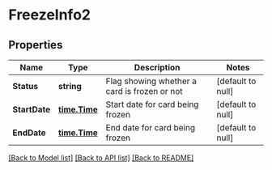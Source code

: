 # FreezeInfo2

## Properties
Name | Type | Description | Notes
------------ | ------------- | ------------- | -------------
**Status** | **string** | Flag showing whether a card is frozen or not | [default to null]
**StartDate** | [**time.Time**](time.Time.md) | Start date for card being frozen | [default to null]
**EndDate** | [**time.Time**](time.Time.md) | End date for card being frozen | [default to null]

[[Back to Model list]](../README.md#documentation-for-models) [[Back to API list]](../README.md#documentation-for-api-endpoints) [[Back to README]](../README.md)

